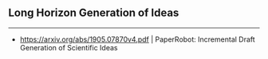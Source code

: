 ## Long Horizon Generation of Ideas

---

- https://arxiv.org/abs/1905.07870v4.pdf | PaperRobot: Incremental Draft Generation of Scientific Ideas
